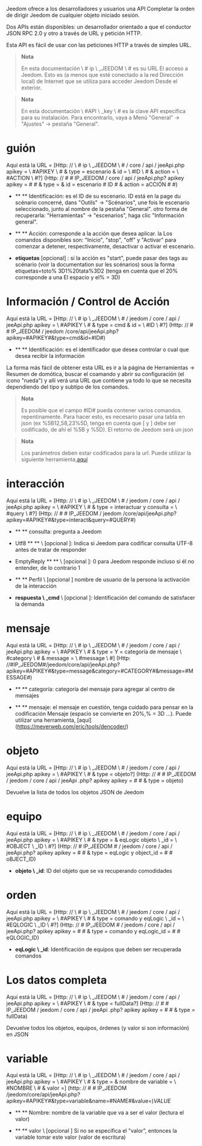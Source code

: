 Jeedom ofrece a los desarrolladores y usuarios una API
Completar la orden de dirigir Jeedom de cualquier objeto
iniciado sesión.

Dos APIs están disponibles: un desarrollador orientado a que el conductor
JSON RPC 2.0 y otro a través de URL y petición HTTP.

Esta API es fácil de usar con las peticiones HTTP a través de simples
URL.

> **Nota**
>
> En esta documentación \ # ip \ _JEEDOM \ # es su URL
> El acceso a Jeedom. Esto es (a menos que esté conectado a la red
> Dirección local) de Internet que se utiliza para acceder Jeedom
> Desde el exterior.

> **Nota**
>
> En esta documentación \ #API \ _key \ # es la clave
> API específica para su instalación. Para encontrarlo, vaya a
> Menú "General" → "Ajustes" → pestaña "General".

guión
========

Aquí está la URL =
[Http: // \ # ip \ _JEEDOM \ # / core / api / jeeApi.php apikey = \ #APIKEY \ # & type = escenario & id = \ #ID \ # & action = \ #ACTION \ #?] (Http: // # # IP_JEEDOM / core / api / jeeApi.php? apikey apikey = # # & type = & id = escenario # ID # & action = aCCIÓN # #)

-   ** ** Identificación: es el ID de su escenario. ID está en la
    page du scénario concerné, dans "Outils" → "Scénarios", une fois le
    escenario seleccionado, junto al nombre de la pestaña "General". otro
    forma de recuperarla: "Herramientas" → "escenarios", haga clic
    "Información general".

-   ** ** Acción: corresponde a la acción que desea aplicar. la
    Los comandos disponibles son: "Inicio", "stop", "off" y
    "Activar" para comenzar a detener, respectivamente, desactivar o
    activar el escenario.

-   **etiquetas** \[opcional\] : si la acción es "start", puede pasar
    des tags au scénario (voir la documentation sur les scénarios) sous
    la forma etiquetas=toto% 3D1%20tata%3D2 (tenga en cuenta que el 20% corresponde a una
    El espacio y el% = 3D)

Información / Control de Acción
====================

Aquí está la URL =
[Http: // \ # ip \ _JEEDOM \ # / jeedom / core / api / jeeApi.php apikey = \ #APIKEY \ # & type = cmd & id = \ #ID \ #?] (Http: // # # IP_JEEDOM / jeedom /core/api/jeeApi.php?apikey=#APIKEY#&type=cmd&id=#ID#)

-   ** ** Identificación: es el identificador que desea controlar o cual
    que desea recibir la información

La forma más fácil de obtener esta URL es ir a la página de Herramientas →
Resumen de domótica, buscar el coamando y abrir su configuración
(el icono "rueda") y allí verá una URL que contiene
ya todo lo que se necesita dependiendo del tipo y subtipo de los
comandos.

> **Nota**
>
> Es posible que el campo \#ID\# pueda contener varios comandos.
> repentinamente. Para hacer esto, es necesario pasar una tabla en json (ex
> %5B12,58,23%5D, tenga en cuenta que \[ y \] debe ser codificado, de ahí el %5B
> y %5D). El retorno de Jeedom será un json

> **Nota**
>
> Los parámetros deben estar codificados para la url. Puede utilizar la
> siguiente herramienta,[aquí](https://meyerweb.com/eric/tools/dencoder/)

interacción
===========

Aquí está la URL =
[Http: // \ # ip \ _JEEDOM \ # / jeedom / core / api / jeeApi.php apikey = \ #APIKEY \ # & type = interactuar y consulta = \ #query \ #?] (Http: // # # IP_JEEDOM / jeedom /core/api/jeeApi.php?apikey=#APIKEY#&type=interact&query=#QUERY#)

-   ** ** consulta: pregunta a Jeedom

-   Utf8 ** ** \ [opcional \]: Indica si Jeedom para codificar consulta
    UTF-8 antes de tratar de responder

-   EmptyReply ** ** \ [opcional \]: 0 para Jeedom responde incluso si él
    no entender, de lo contrario 1

-   ** ** Perfil \ [opcional \] nombre de usuario de la persona
    la activación de la interacción

-   **respuesta \ _cmd** \ [opcional \]: Identificación del comando de
    satisfacer la demanda

mensaje
=======

Aquí está la URL =
[Http: // \ # ip \ _JEEDOM \ # / jeedom / core / api / jeeApi.php apikey = \ #APIKEY \ # & type = Y = categoría de mensaje \ #category \ # & message = \ #message \ #] (Http: //#IP_JEEDOM#/jeedom/core/api/jeeApi.php?apikey=#APIKEY#&type=message&category=#CATEGORY#&message=#MESSAGE#)

-   ** ** categoría: categoría del mensaje para agregar al centro de mensajes

-   ** ** mensaje: el mensaje en cuestión, tenga cuidado para pensar en la codificación
    Mensaje (espacio se convierte en 20%,% = 3D ...). Puede utilizar una
    herramienta, [aquí] (https://meyerweb.com/eric/tools/dencoder/)

objeto
=====

Aquí está la URL =
[Http: // \ # ip \ _JEEDOM \ # / jeedom / core / api / jeeApi.php apikey = \ #APIKEY \ # & type = objeto?] (Http: // # # IP_JEEDOM / jeedom / core / api / jeeApi .php? apikey apikey = # # & type = objeto)

Devuelve la lista de todos los objetos JSON de Jeedom

equipo
==========

Aquí está la URL =
[Http: // \ # ip \ _JEEDOM \ # / jeedom / core / api / jeeApi.php apikey = \ #APIKEY \ # & type = & eqLogic objeto \ _id = \ #OBJECT \ _ID \ #?] (Http: // # IP_JEEDOM # / jeedom / core / api / jeeApi.php? apikey apikey = # # & type = eqLogic y object_id = # # oBJECT_ID)

-   **objeto \ _id**: ID del objeto que se va recuperando
    comodidades

orden
========

Aquí está la URL =
[Http: // \ # ip \ _JEEDOM \ # / jeedom / core / api / jeeApi.php apikey = \ #APIKEY \ # & type = comando y eqLogic \ _id = \ #EQLOGIC \ _ID \ #?] (Http: // # IP_JEEDOM # / jeedom / core / api / jeeApi.php? apikey apikey = # # & type = comando y eqLogic_id = # # eQLOGIC_ID)

-   **eqLogic \ _id**: Identificación de equipos que deben ser recuperada
    comandos

Los datos completa
=========

Aquí está la URL =
[Http: // \ # ip \ _JEEDOM \ # / jeedom / core / api / jeeApi.php apikey = \ #APIKEY \ # & type = fullData?] (Http: // # # IP_JEEDOM / jeedom / core / api / jeeApi .php? apikey apikey = # # & type = fullData)

Devuelve todos los objetos, equipos, órdenes (y valor si
son información) en JSON

variable
========

Aquí está la URL =
[Http: // \ # ip \ _JEEDOM \ # / jeedom / core / api / jeeApi.php apikey = \ #APIKEY \ # & type = & nombre de variable = \ #NOMBRE \ # & valor =] (http: // # # IP_JEEDOM /jeedom/core/api/jeeApi.php?apikey=#APIKEY#&type=variable&name=#NAME#&value=)*VALUE*

-   ** ** Nombre: nombre de la variable que va a ser el valor (lectura
    el valor)

-   ** ** valor \ [opcional \] Si no se especifica el "valor", entonces la variable
    tomar este valor (valor de escritura)


